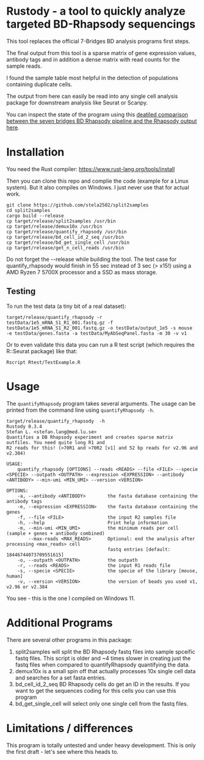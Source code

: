 # Rustody - a tool to quickly analyze targeted BD-Rhapsody sequencings

This tool replaces the official 7-Bridges BD analysis programs first steps.

The final output from this tool is a sparse matrix of gene expression values, antibody tags and in addition a dense matrix with read counts for the sample reads.

I found the sample table most helpful in the detection of populations containing duplicate cells.

The output from here can easily be read into any single cell analysis package for downstream analysis like Seurat or Scanpy.

You can inspect the state of the program using this [deatiled comparison between the seven bridges BD Rhapsody pipeline and the Rhapsody output here]( ./testData/BD_results/CombinedAnalysis_scanpy.ipynb).

# Installation

You need the Rust compiler: https://www.rust-lang.org/tools/install


Then you can clone this repo and complie the code (example for a Linux system).
But it also compiles on Windows. I just never use that for actual work.


```
git clone https://github.com/stela2502/split2samples
cd split2samples
cargo build --release
cp target/release/split2samples /usr/bin
cp target/release/demux10x /usr/bin
cp target/release/quantify_rhapsody /usr/bin
cp target/release/bd_cell_id_2_seq /usr/bin
cp target/release/bd_get_single_cell /usr/bin
cp target/release/get_n_cell_reads /usr/bin
``` 

Do not forget the --release while building the tool. 
The test case for quantify_rhapsody would finish in 55 sec instead of 3 sec (> x15!)
using a AMD Ryzen 7 5700X processor and a SSD as mass storage.


## Testing

To run the test data (a tiny bit of a real dataset):

```
target/release/quantify_rhapsody -r  testData/1e5_mRNA_S1_R1_001.fastq.gz -f testData/1e5_mRNA_S1_R2_001.fastq.gz -o testData/output_1e5 -s mouse  -e testData/genes.fasta -a testData/MyAbSeqPanel.fasta -m 30 -v v1
```

Or to even validate this data you can run a R test script (which requires the R::Seurat package) like that:

```
Rscript Rtest/TestExample.R
```


# Usage

The `quantifyRhapsody` program takes several arguments.  The usage can be printed 
from the command line using `quantifyRhapsody -h`.

```
target/release/quantify_rhapsody  -h
Rustody 0.3.4
Stefan L. <stefan.lang@med.lu.se>
Quantifies a DB Rhapsody experiment and creates sparse matrix outfiles. You need quite long R1 and
R2 reads for this! (>70R1 and >70R2 [v1] and 52 bp reads for v2.96 and v2.384)

USAGE:
    quantify_rhapsody [OPTIONS] --reads <READS> --file <FILE> --specie <SPECIE> --outpath <OUTPATH> --expression <EXPRESSION> --antibody <ANTIBODY> --min-umi <MIN_UMI> --version <VERSION>

OPTIONS:
    -a, --antibody <ANTIBODY>        the fasta database containing the antibody tags
    -e, --expression <EXPRESSION>    the fasta database containing the genes
    -f, --file <FILE>                the input R2 samples file
    -h, --help                       Print help information
    -m, --min-umi <MIN_UMI>          the minimum reads per cell (sample + genes + antibody combined)
        --max-reads <MAX_READS>      Optional: end the analysis after processing <max_reads> cell
                                     fastq entries [default: 18446744073709551615]
    -o, --outpath <OUTPATH>          the outpath
    -r, --reads <READS>              the input R1 reads file
    -s, --specie <SPECIE>            the specie of the library [mouse, human]
    -v, --version <VERSION>          the version of beads you used v1, v2.96 or v2.384

```

You see - this is the one I compiled on Windows 11.


# Additional Programs

There are several other programs in this package:

 1. split2samples will split the BD Rhapsody fastq files into sample spceific fastq files. This script is older and ~4 times slower in creating just the fastq files when compared to quantifyRhapsody quantifying the data.
 2. demux10x is a small spin off that actually processes 10x single cell data and searches for a set fasta entries.
 3. bd_cell_id_2_seq BD Rhapsody cells do get an ID in the results. If you want to get the sequences coding for this cells you can use this program
 4. bd_get_single_cell will select only one single cell from the fastq files.


# Limitations / differences

This program is totally untested and under heavy development.
This is only the first draft - let's see where this heads to.


